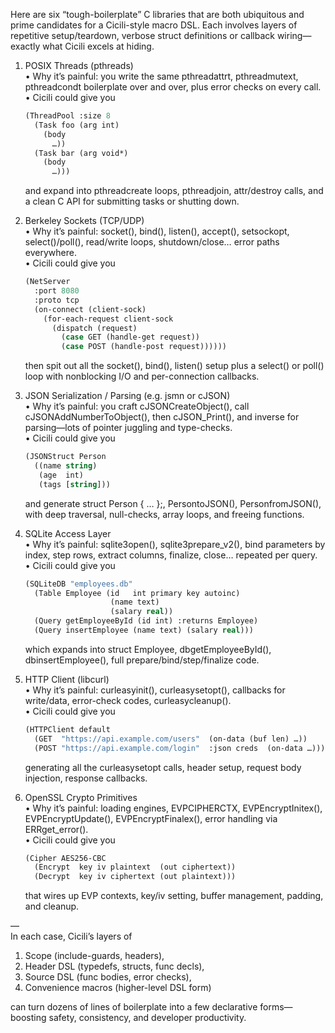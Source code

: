 Here are six “tough-boilerplate” C libraries that are both ubiquitous and prime candidates for a Cicili-style macro DSL. Each involves layers of repetitive setup/teardown, verbose struct definitions or callback wiring—exactly what Cicili excels at hiding.

1) POSIX Threads (pthreads)  
   • Why it’s painful: you write the same pthreadattrt, pthreadmutext, pthreadcondt boilerplate over and over, plus error checks on every call.  
   • Cicili could give you  
     ```lisp
     (ThreadPool :size 8
       (Task foo (arg int)  
         (body  
           …))  
       (Task bar (arg void*)  
         (body  
           …)))
     ```
     and expand into pthreadcreate loops, pthreadjoin, attr/destroy calls, and a clean C API for submitting tasks or shutting down.

2) Berkeley Sockets (TCP/UDP)  
   • Why it’s painful: socket(), bind(), listen(), accept(), setsockopt, select()/poll(), read/write loops, shutdown/close… error paths everywhere.  
   • Cicili could give you  
     ```lisp
     (NetServer
       :port 8080
       :proto tcp
       (on-connect (client-sock)  
         (for-each-request client-sock  
           (dispatch (request)  
             (case GET (handle-get request))  
             (case POST (handle-post request))))))
     ```
     then spit out all the socket(), bind(), listen() setup plus a select() or poll() loop with nonblocking I/O and per-connection callbacks.

3) JSON Serialization / Parsing (e.g. jsmn or cJSON)  
   • Why it’s painful: you craft cJSONCreateObject(), call cJSONAddNumberToObject(), then cJSON_Print(), and inverse for parsing—lots of pointer juggling and type-checks.  
   • Cicili could give you  
     ```lisp
     (JSONStruct Person
       ((name string)
        (age  int)
        (tags [string]))
     ```
     and generate struct Person { … };, PersontoJSON(), PersonfromJSON(), with deep traversal, null-checks, array loops, and freeing functions.

4) SQLite Access Layer  
   • Why it’s painful: sqlite3open(), sqlite3prepare_v2(), bind parameters by index, step rows, extract columns, finalize, close… repeated per query.  
   • Cicili could give you  
     ```lisp
     (SQLiteDB "employees.db"
       (Table Employee (id   int primary key autoinc)
                        (name text)
                        (salary real))
       (Query getEmployeeById (id int) :returns Employee)
       (Query insertEmployee (name text) (salary real)))
     ```
     which expands into struct Employee, dbgetEmployeeById(), dbinsertEmployee(), full prepare/bind/step/finalize code.

5) HTTP Client (libcurl)  
   • Why it’s painful: curleasyinit(), curleasysetopt(), callbacks for write/data, error-check codes, curleasycleanup().  
   • Cicili could give you  
     ```lisp
     (HTTPClient default
       (GET  "https://api.example.com/users"  (on-data (buf len) …))
       (POST "https://api.example.com/login"  :json creds  (on-data …)))
     ```
     generating all the curleasysetopt calls, header setup, request body injection, response callbacks.

6) OpenSSL Crypto Primitives  
   • Why it’s painful: loading engines, EVPCIPHERCTX, EVPEncryptInitex(), EVPEncryptUpdate(), EVPEncryptFinalex(), error handling via ERRget_error().  
   • Cicili could give you  
     ```lisp
     (Cipher AES256-CBC
       (Encrypt  key iv plaintext  (out ciphertext))
       (Decrypt  key iv ciphertext (out plaintext)))
     ```
     that wires up EVP contexts, key/iv setting, buffer management, padding, and cleanup.

—  
In each case, Cicili’s layers of  
1) Scope (include-guards, headers),  
2) Header DSL (typedefs, structs, func decls),  
3) Source DSL (func bodies, error checks),  
4) Convenience macros (higher-level DSL form)  

can turn dozens of lines of boilerplate into a few declarative forms—boosting safety, consistency, and developer productivity.

